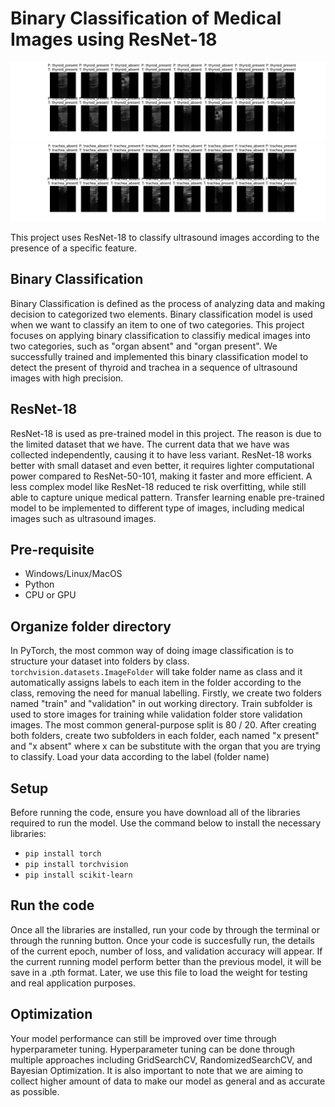# Binary Classification of Medical Images using ResNet-18
![thyroid_test prediction](test_predictions.png)
![trachea_test_prediction](trachea_test_predictions.png)

This project uses ResNet-18 to classify ultrasound images according to the presence of a specific feature.

## Binary Classification
Binary Classification is defined as the process of analyzing data and making decision to categorized two elements. Binary classification model is used when we want to classify an item to one of two categories. This project focuses on applying binary classification to classifiy medical images into two categories, such as "organ absent" and "organ present". We successfully trained and implemented this binary classification model to detect the present of thyroid and trachea in a sequence of ultrasound images with high precision.

## ResNet-18
ResNet-18 is used as pre-trained model in this project. The reason is due to the limited dataset that we have. The current data that we have was collected independently, causing it to have less variant. ResNet-18 works better with small dataset and even better, it requires lighter computational power compared to ResNet-50-101, making it faster and more efficient. A less complex model like ResNet-18 reduced te risk overfitting, while still able to capture unique medical pattern. Transfer learning enable pre-trained model to be implemented to different type of images, including medical images such as ultrasound images.

## Pre-requisite
- Windows/Linux/MacOS
- Python
- CPU or GPU

## Organize folder directory 
In PyTorch, the most common way of doing image classification is to structure your dataset into folders by class. `torchvision.datasets.ImageFolder` will take folder name as class and it automatically assigns labels to each item in the folder according to the class, removing the need for manual labelling. Firstly, we create two folders named "train" and "validation" in out working directory. Train subfolder is used to store images for training while validation folder store validation images. The most common general-purpose split is 80 / 20. After creating both folders, create two subfolders in each folder, each named "x present" and "x absent" where x can be substitute with the organ that you are trying to classify. Load your data according to the label (folder name)

## Setup
Before running the code, ensure you have download all of the libraries required to run the model. Use the command below to install the necessary libraries:
- `pip install torch`
- `pip install torchvision`
- `pip install scikit-learn`

## Run the code
Once all the libraries are installed, run your code by through the terminal or through the running button. Once your code is succesfully run, the details of the current epoch, number of loss, and validation accuracy will appear. If the current running model perform better than the previous model, it will be save in a .pth format. Later, we use this file to load the weight for testing and real application purposes.

## Optimization
Your model performance can still be improved over time through hyperparameter tuning. Hyperparameter tuning can be done through multiple approaches including GridSearchCV, RandomizedSearchCV, and Bayesian Optimization. It is also important to note that we are aiming to collect higher amount of data to make our model as general and as accurate as possible.


